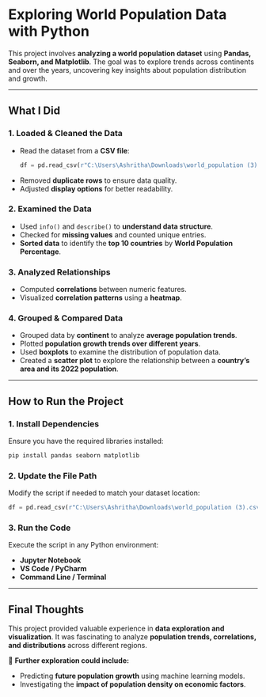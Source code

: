 # **Exploring World Population Data with Python**  

This project involves **analyzing a world population dataset** using **Pandas, Seaborn, and Matplotlib**. The goal was to explore trends across continents and over the years, uncovering key insights about population distribution and growth.  

---

## **What I Did**  

### **1. Loaded & Cleaned the Data**  
- Read the dataset from a **CSV file**:  
  ```python
  df = pd.read_csv(r"C:\Users\Ashritha\Downloads\world_population (3).csv")
  ```  
- Removed **duplicate rows** to ensure data quality.  
- Adjusted **display options** for better readability.  

### **2. Examined the Data**  
- Used `info()` and `describe()` to **understand data structure**.  
- Checked for **missing values** and counted unique entries.  
- **Sorted data** to identify the **top 10 countries** by **World Population Percentage**.  

### **3. Analyzed Relationships**  
- Computed **correlations** between numeric features.  
- Visualized **correlation patterns** using a **heatmap**.  

### **4. Grouped & Compared Data**  
- Grouped data by **continent** to analyze **average population trends**.  
- Plotted **population growth trends over different years**.  
- Used **boxplots** to examine the distribution of population data.  
- Created a **scatter plot** to explore the relationship between a **country’s area and its 2022 population**.  

---

## **How to Run the Project**  

### **1. Install Dependencies**  
Ensure you have the required libraries installed:  
```bash
pip install pandas seaborn matplotlib
```  

### **2. Update the File Path**  
Modify the script if needed to match your dataset location:  
```python
df = pd.read_csv(r"C:\Users\Ashritha\Downloads\world_population (3).csv")
```  

### **3. Run the Code**  
Execute the script in any Python environment:  
- **Jupyter Notebook**  
- **VS Code / PyCharm**  
- **Command Line / Terminal**  

---

## **Final Thoughts**  

This project provided valuable experience in **data exploration and visualization**. It was fascinating to analyze **population trends, correlations, and distributions** across different regions.  

📌 **Further exploration could include:**  
- Predicting **future population growth** using machine learning models.  
- Investigating the **impact of population density on economic factors**.  
